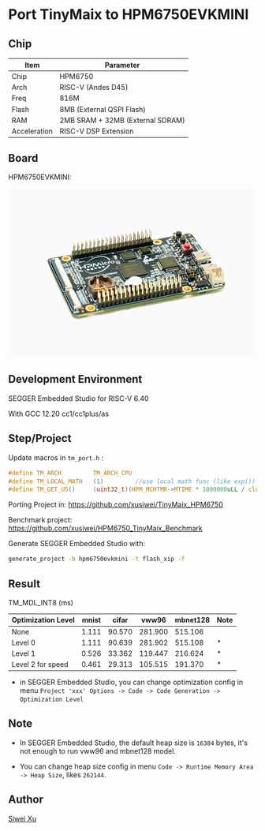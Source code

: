 # Port TinyMaix to HPM6750EVKMINI

## Chip
|Item |Parameter|
|--   |--|
|Chip |HPM6750|
|Arch |RISC-V (Andes D45)|
|Freq |816M |
|Flash|8MB (External QSPI Flash)|
|RAM  |2MB SRAM + 32MB (External SDRAM)|
|Acceleration| RISC-V DSP Extension |

## Board
HPM6750EVKMINI:

![assets/HPM6750EVKMINI.jpg](assets/HPM6750EVKMINI.jpg)

## Development Environment
SEGGER Embedded Studio for RISC-V 6.40

With GCC 12.20 cc1/cc1plus/as



## Step/Project
Update macros in `tm_port.h` :

```c
#define TM_ARCH         TM_ARCH_CPU
#define TM_LOCAL_MATH   (1)         //use local math func (like exp()) to avoid libm
#define TM_GET_US()     (uint32_t)(HPM_MCHTMR->MTIME * 1000000uLL / clock_get_frequency(clock_mchtmr0))
```



Porting Project in:
https://github.com/xusiwei/TinyMaix_HPM6750



Benchmark project:
https://github.com/xusiwei/HPM6750_TinyMaix_Benchmark



Generate SEGGER Embedded Studio with:

```bash
generate_project -b hpm6750evkmini -t flash_xip -f
```



## Result

TM_MDL_INT8 (ms)

|Optimization Level  |mnist|cifar|vww96|mbnet128|Note|
|---     |---  |---  |---    |---     |---|
|None  |1.111    |90.570  |281.900    |515.106     ||
|Level 0  |1.111    |90.639  |281.902    |515.108     |*|
|Level 1 |0.526    |33.362  |119.447    |216.624     |*|
|Level 2 for speed | 0.461 |29.313   |105.515    |191.370     |*|

* in SEGGER Embedded Studio,  you can change optimization config in menu `Project 'xxx' Options -> Code -> Code Generation -> Optimization Level`



## Note

* In SEGGER Embedded Studio,  the default heap size is `16384` bytes, it's not enough to run vww96 and mbnet128 model.

* You can change heap size config in menu `Code -> Runtime Memory Area -> Heap Size`, likes `262144`.



## Author

[Siwei Xu](https://github.com/xusiwei)



